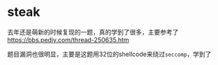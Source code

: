# steak

去年还是萌新的时候复现的一题，真的学到了很多，主要参考了[ https://bbs.pediy.com/thread-250635.htm ]( https://bbs.pediy.com/thread-250635.htm )

题目漏洞也很明显，主要是这题用32位的shellcode来绕过`seccomp`，学到了